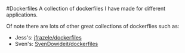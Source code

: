 #Dockerfiles
A collection of dockerfiles I have made for different applications.

Of note there are lots of other great collections of dockerflies such as:

- Jess's: [jfrazele/dockerfiles](https://github.com/jfrazelle/dockerfiles)
- Sven's: [SvenDowideit/dockerfiles](https://github.com/svendowideit/dockerfiles)

